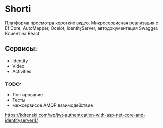 # Shorti
Платформа просмотра коротких видео. Микросервисная реализация с Ef Core, AutoMapper, Ocelot, IdentityServer, автодокументация Swagger. Клиент на React.

## Сервисы:
* Identity
* Video
* Activities

### TODO:
* Логгирование
* Тесты
* межсервисое AMQP взаимодействие

https://kdrenski.com/wp/jwt-authentication-with-asp-net-core-and-identityserver4/
